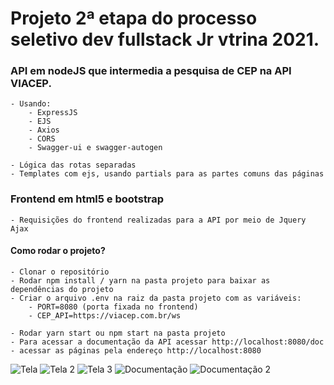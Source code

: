# Projeto 2ª etapa do processo seletivo dev fullstack Jr vtrina 2021.

### API em nodeJS que intermedia a pesquisa de CEP na API VIACEP.
    - Usando:
        - ExpressJS
        - EJS
        - Axios
        - CORS
        - Swagger-ui e swagger-autogen

    - Lógica das rotas separadas
    - Templates com ejs, usando partials para as partes comuns das páginas

### Frontend em html5 e bootstrap
    - Requisições do frontend realizadas para a API por meio de Jquery Ajax

#### Como rodar o projeto?
    - Clonar o repositório
    - Rodar npm install / yarn na pasta projeto para baixar as dependências do projeto
    - Criar o arquivo .env na raiz da pasta projeto com as variáveis:
        - PORT=8080 (porta fixada no frontend)
        - CEP_API=https://viacep.com.br/ws
        
    - Rodar yarn start ou npm start na pasta projeto
    - Para acessar a documentação da API acessar http://localhost:8080/doc
    - acessar as páginas pela endereço http://localhost:8080

![Tela](https://github.com/alexandersantosdev/teste-pratico-vtrina/blob/main/tela.png)
![Tela 2](https://github.com/alexandersantosdev/teste-pratico-vtrina/blob/main/tela2.png)
![Tela 3](https://github.com/alexandersantosdev/teste-pratico-vtrina/blob/main/tela3.PNG)
![Documentação](https://github.com/alexandersantosdev/teste-pratico-vtrina/blob/main/doc.png)
![Documentação 2](https://github.com/alexandersantosdev/teste-pratico-vtrina/blob/main/doc2.png)


